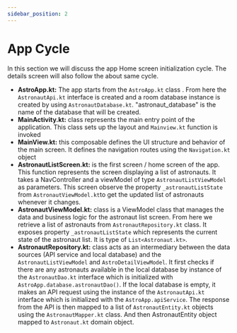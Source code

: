 ```yaml
---
sidebar_position: 2
---
```


# App Cycle

In this section we will discuss the app Home screen initialization cycle. The details screen will also follow the about same cycle.

- **AstroApp.kt:** The app starts from the `AstroApp.kt` class . From here the `AstronautApi.kt` interface is created and a room database instance is created by using `AstronautDatabase.kt`. "astronaut_database" is the name of the database that will be created.
- **MainActivity.kt:** class represents the main entry point of the application. This class sets up the layout and `Mainview.kt` function is invoked
- **MainView.kt:** this composable defines the UI structure and behavior of the main screen. It defines the navigation routes using the `Navigation.kt` object
- **AstronautListScreen.kt:** is the first screen / home screen of the app. This function represents the screen displaying a list of astronauts. It takes a NavController and a viewModel of type `AstronautListViewModel` as parameters. This screen observe the property `_astronautListState` from `AstronautViewModel.kt`to get the updated list of astronauts whenever it changes.
- **AstronautViewModel.kt:** class is a ViewModel class that manages the data and business logic for the astronaut list screen. From here we retrieve a list of astronauts from `AstronautRepository.kt` class. It exposes property `_astronautListState` which represents the current state of the astronaut list. It is type of `List<Astronaut.kt>`.
- **AstronautRepository.kt:** class acts as an intermediary between the data sources (API service and local database) and the `AstronautListViewModel` and `AstroDetailViewModel`. It first checks if there are any astronauts available in the local database by instance of the `AstronautDao.kt` interface which is initialized with `AstroApp.database.astronautDao()`. If the local database is empty, it makes an API request using the instance of the `AstronautApi.kt` interface which is initialized with the `AstroApp.apiService`. The response from the API is then mapped to a list of `AstronautEntity.kt` objects using the `AstronautMapper.kt` class. And then AstronautEntity object mapped to `Astronaut.kt` domain object.
